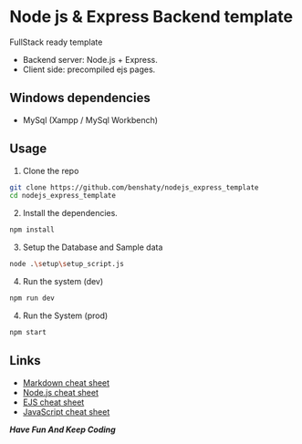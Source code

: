 # Node js & Express Backend template

FullStack ready template

- Backend server: Node.js + Express.
- Client side: precompiled ejs pages.

## Windows dependencies
- MySql (Xampp / MySql Workbench)

## Usage

1. Clone the repo 
```bash
git clone https://github.com/benshaty/nodejs_express_template
cd nodejs_express_template
```
2. Install the dependencies.
```bash
npm install
```
3. Setup the Database and Sample data
```bash
node .\setup\setup_script.js
```
4. Run the system (dev)
```bash
npm run dev
```
4. Run the System (prod)
```bash
npm start
```

## Links
- [Markdown cheat sheet](https://www.markdownguide.org/cheat-sheet/)
- [Node.js cheat sheet](https://overapi.com/nodejs)
- [EJS cheat sheet](https://onecompiler.com/cheatsheets/ejs-embedded-javascript-templates)
- [JavaScript cheat sheet](https://www.codecademy.com/learn/introduction-to-javascript/modules/learn-javascript-introduction/cheatsheet)

***Have Fun And Keep Coding***
